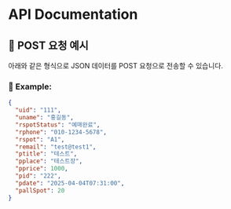 # API Documentation

## 🚀 POST 요청 예시

아래와 같은 형식으로 JSON 데이터를 POST 요청으로 전송할 수 있습니다.

### 📌 Example:
```json
{
  "uid": "111",
  "uname": "홍길동",
  "rspotStatus": "예매완료",
  "rphone": "010-1234-5678",
  "rspot": "A1",
  "remail": "test@test1",
  "ptitle": "테스트",
  "pplace": "테스트장",
  "pprice": 1000,
  "pid": "222",
  "pdate": "2025-04-04T07:31:00",
  "pallSpot": 20
}
